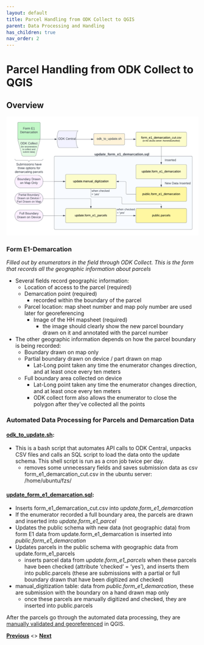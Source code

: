 ```yaml
---
layout: default
title: Parcel Handling from ODK Collect to QGIS
parent: Data Processing and Handling
has_children: true
nav_order: 2
---
```


# Parcel Handling from ODK Collect to QGIS
## Overview
![ParcelHandlingOverview](Data_Assets/ParcelHandlingOverview.png)

### Form E1-Demarcation
_Filled out by enumerators in the field through ODK Collect. This is the form that records all the geographic information about parcels_
- Several fields record geographic information:
    - Location of access to the parcel (required)
    - Demarcation point (required)
        - recorded within the boundary of the parcel
    - Parcel location: map sheet number and map poly number are used later for georeferencing
        - Image of the HH mapsheet (required)
            - the image should clearly show the new parcel boundary drawn on it and annotated with the parcel number
- The other geographic information depends on how the parcel boundary is being recorded:
    - Boundary drawn on map only
    - Partial boundary drawn on device / part drawn on map
        - Lat-Long point taken any time the enumerator changes direction, and at least once every ten meters
    - Full boundary area collected on device
        - Lat-Long point taken any time the enumerator changes direction, and at least once every ten meters
        - ODK collect form also allows the enumerator to close the polygon after they've collected all the points

### Automated Data Processing for Parcels and Demarcation Data
#### [odk_to_update.sh](../General_Assets/odk_to_update.sh):
- This is a bash script that automates API calls to ODK Central, unpacks CSV files and calls an SQL script to load the data onto the update schema. This shell script is run as a cron job twice per day.
    - removes some unnecessary fields and saves submission data as csv form_e1_demarcation_cut.csv in the ubuntu server: /home/ubuntu/fzs/

#### [update_form_e1_demarcation.sql](../General_Assets/updateSQLScripts/update_form_e1_demarcation.sql):
- Inserts form_e1_demarcation_cut.csv into _update.form_e1_demarcation_
- If the enumerator recorded a full boundary area, the parcels are drawn and inserted into _update.form_e1_parcel_
- Updates the public schema with new data (not geographic data) from form E1
    data from update.form_e1_demarcation is inserted into _public.form_e1_demarcation_
- Updates parcels in the public schema with geographic data from update.form_e1_parcels
    - inserts parcel data from _update.form_e1_parcels_ when these parcels have been checked (attribute ‘checked’ = ‘yes’), and inserts them into public.parcels (these are submissions with a partial or full boundary drawn that have been digitized and checked)
- manual_digitization table: data from _public.form_e1_demarcation_, these are submission with the boundary on a hand drawn map only
    - once these parcels are manually digitized and checked, they are inserted into public.parcels


After the parcels go through the automated data processing, they are [manually validated and georeferenced](Digitization_Validation.html) in QGIS.

**[Previous](Image_Handling.html)** <> **[Next](MonitoringTools.html)**
